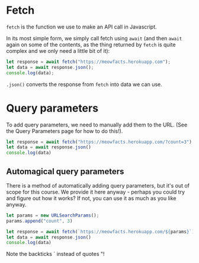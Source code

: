 # Fetch

`fetch` is the function we use to make an API call in Javascript.

In its most simple form, we simply call fetch using `await` (and then `await` again on some of the contents, as the thing returned by `fetch` is quite complex and we only need a little bit of it):
```js
let response = await fetch("https://meowfacts.herokuapp.com");
let data = await response.json();
console.log(data);
```
`.json()` converts the response from `fetch` into data we can use.

# Query parameters

To add query parameters, we need to manually add them to the URL. (See the Query Parameters page for how to do this!).

```js
let response = await fetch("https://meowfacts.herokuapp.com/?count=3")
let data = await response.json()
console.log(data)
```


## Automagical query parameters

There is a method of automatically adding query parameters, but it's out of scope for this course. We provide it here anyway - perhaps you could try and figure out how it works? If not, you can use it as much as you like anyway.

```js
let params = new URLSearchParams();
params.append("count", 3)

let response = await fetch(`https://meowfacts.herokuapp.com/${params}`)
let data = await response.json()
console.log(data)
```

Note the backticks \` instead of quotes "!

